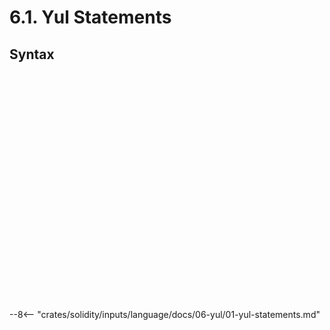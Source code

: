 <!-- This file is generated automatically by infrastructure scripts. Please don't edit by hand. -->

# 6.1. Yul Statements

## Syntax

```{ .ebnf #YulBlock }

```

<pre ebnf-snippet="YulBlock" style="display: none;"><a href="#YulBlock"><span class="k">YulBlock</span></a><span class="o"> = </span><span class="cm">(* open_brace: *)</span><span class="o"> </span><a href="../../01-file-structure/09-punctuation#OpenBrace"><span class="k">OPEN_BRACE</span></a><br /><span class="o">           </span><span class="cm">(* statements: *)</span><span class="o"> </span><a href="#YulStatements"><span class="k">YulStatements</span></a><br /><span class="o">           </span><span class="cm">(* close_brace: *)</span><span class="o"> </span><a href="../../01-file-structure/09-punctuation#CloseBrace"><span class="k">CLOSE_BRACE</span></a><span class="o">;</span></pre>

```{ .ebnf #YulStatements }

```

<pre ebnf-snippet="YulStatements" style="display: none;"><a href="#YulStatements"><span class="k">YulStatements</span></a><span class="o"> = </span><span class="cm">(* item: *)</span><span class="o"> </span><a href="#YulStatement"><span class="k">YulStatement</span></a><span class="o">*</span><span class="o">;</span></pre>

```{ .ebnf #YulStatement }

```

<pre ebnf-snippet="YulStatement" style="display: none;"><a href="#YulStatement"><span class="k">YulStatement</span></a><span class="o"> = </span><span class="cm">(* variant: *)</span><span class="o"> </span><a href="#YulBlock"><span class="k">YulBlock</span></a><br /><span class="o">             | </span><span class="cm">(* variant: *)</span><span class="o"> </span><a href="#YulFunctionDefinition"><span class="k">YulFunctionDefinition</span></a><br /><span class="o">             | </span><span class="cm">(* variant: *)</span><span class="o"> </span><a href="#YulStackAssignmentStatement"><span class="k">YulStackAssignmentStatement</span></a><span class="o"> </span><span class="cm">(* Deprecated in 0.5.0 *)</span><br /><span class="o">             | </span><span class="cm">(* variant: *)</span><span class="o"> </span><a href="#YulIfStatement"><span class="k">YulIfStatement</span></a><br /><span class="o">             | </span><span class="cm">(* variant: *)</span><span class="o"> </span><a href="#YulForStatement"><span class="k">YulForStatement</span></a><br /><span class="o">             | </span><span class="cm">(* variant: *)</span><span class="o"> </span><a href="#YulSwitchStatement"><span class="k">YulSwitchStatement</span></a><br /><span class="o">             | </span><span class="cm">(* variant: *)</span><span class="o"> </span><a href="#YulLeaveStatement"><span class="k">YulLeaveStatement</span></a><span class="o"> </span><span class="cm">(* Introduced in 0.6.0 *)</span><br /><span class="o">             | </span><span class="cm">(* variant: *)</span><span class="o"> </span><a href="#YulBreakStatement"><span class="k">YulBreakStatement</span></a><br /><span class="o">             | </span><span class="cm">(* variant: *)</span><span class="o"> </span><a href="#YulContinueStatement"><span class="k">YulContinueStatement</span></a><br /><span class="o">             | </span><span class="cm">(* variant: *)</span><span class="o"> </span><a href="#YulVariableAssignmentStatement"><span class="k">YulVariableAssignmentStatement</span></a><br /><span class="o">             | </span><span class="cm">(* variant: *)</span><span class="o"> </span><a href="#YulLabel"><span class="k">YulLabel</span></a><span class="o"> </span><span class="cm">(* Deprecated in 0.5.0 *)</span><br /><span class="o">             | </span><span class="cm">(* variant: *)</span><span class="o"> </span><a href="#YulVariableDeclarationStatement"><span class="k">YulVariableDeclarationStatement</span></a><br /><span class="o">             | </span><span class="cm">(* variant: *)</span><span class="o"> </span><a href="../02-yul-expressions#YulExpression"><span class="k">YulExpression</span></a><span class="o">;</span></pre>

```{ .ebnf #YulFunctionDefinition }

```

<pre ebnf-snippet="YulFunctionDefinition" style="display: none;"><a href="#YulFunctionDefinition"><span class="k">YulFunctionDefinition</span></a><span class="o"> = </span><span class="cm">(* function_keyword: *)</span><span class="o"> </span><a href="../03-yul-keywords#YulFunctionKeyword"><span class="k">YUL_FUNCTION_KEYWORD</span></a><br /><span class="o">                        </span><span class="cm">(* name: *)</span><span class="o"> </span><a href="../02-yul-expressions#YulIdentifier"><span class="k">YUL_IDENTIFIER</span></a><br /><span class="o">                        </span><span class="cm">(* parameters: *)</span><span class="o"> </span><a href="#YulParametersDeclaration"><span class="k">YulParametersDeclaration</span></a><br /><span class="o">                        </span><span class="cm">(* returns: *)</span><span class="o"> </span><a href="#YulReturnsDeclaration"><span class="k">YulReturnsDeclaration</span></a><span class="o">?</span><br /><span class="o">                        </span><span class="cm">(* body: *)</span><span class="o"> </span><a href="#YulBlock"><span class="k">YulBlock</span></a><span class="o">;</span></pre>

```{ .ebnf #YulParametersDeclaration }

```

<pre ebnf-snippet="YulParametersDeclaration" style="display: none;"><a href="#YulParametersDeclaration"><span class="k">YulParametersDeclaration</span></a><span class="o"> = </span><span class="cm">(* open_paren: *)</span><span class="o"> </span><a href="../../01-file-structure/09-punctuation#OpenParen"><span class="k">OPEN_PAREN</span></a><br /><span class="o">                           </span><span class="cm">(* parameters: *)</span><span class="o"> </span><a href="#YulParameters"><span class="k">YulParameters</span></a><br /><span class="o">                           </span><span class="cm">(* close_paren: *)</span><span class="o"> </span><a href="../../01-file-structure/09-punctuation#CloseParen"><span class="k">CLOSE_PAREN</span></a><span class="o">;</span></pre>

```{ .ebnf #YulParameters }

```

<pre ebnf-snippet="YulParameters" style="display: none;"><a href="#YulParameters"><span class="k">YulParameters</span></a><span class="o"> = </span><span class="o">(</span><span class="cm">(* item: *)</span><span class="o"> </span><a href="../02-yul-expressions#YulIdentifier"><span class="k">YUL_IDENTIFIER</span></a><span class="o"> </span><span class="o">(</span><span class="cm">(* separator: *)</span><span class="o"> </span><a href="../../01-file-structure/09-punctuation#Comma"><span class="k">COMMA</span></a><span class="o"> </span><span class="cm">(* item: *)</span><span class="o"> </span><a href="../02-yul-expressions#YulIdentifier"><span class="k">YUL_IDENTIFIER</span></a><span class="o">)</span><span class="o">*</span><span class="o">)</span><span class="o">?</span><span class="o">;</span></pre>

```{ .ebnf #YulReturnsDeclaration }

```

<pre ebnf-snippet="YulReturnsDeclaration" style="display: none;"><a href="#YulReturnsDeclaration"><span class="k">YulReturnsDeclaration</span></a><span class="o"> = </span><span class="cm">(* minus_greater_than: *)</span><span class="o"> </span><a href="../../01-file-structure/09-punctuation#MinusGreaterThan"><span class="k">MINUS_GREATER_THAN</span></a><br /><span class="o">                        </span><span class="cm">(* variables: *)</span><span class="o"> </span><a href="#YulVariableNames"><span class="k">YulVariableNames</span></a><span class="o">;</span></pre>

```{ .ebnf #YulVariableNames }

```

<pre ebnf-snippet="YulVariableNames" style="display: none;"><a href="#YulVariableNames"><span class="k">YulVariableNames</span></a><span class="o"> = </span><span class="cm">(* item: *)</span><span class="o"> </span><a href="../02-yul-expressions#YulIdentifier"><span class="k">YUL_IDENTIFIER</span></a><span class="o"> </span><span class="o">(</span><span class="cm">(* separator: *)</span><span class="o"> </span><a href="../../01-file-structure/09-punctuation#Comma"><span class="k">COMMA</span></a><span class="o"> </span><span class="cm">(* item: *)</span><span class="o"> </span><a href="../02-yul-expressions#YulIdentifier"><span class="k">YUL_IDENTIFIER</span></a><span class="o">)</span><span class="o">*</span><span class="o">;</span></pre>

```{ .ebnf #YulVariableDeclarationStatement }

```

<pre ebnf-snippet="YulVariableDeclarationStatement" style="display: none;"><a href="#YulVariableDeclarationStatement"><span class="k">YulVariableDeclarationStatement</span></a><span class="o"> = </span><span class="cm">(* let_keyword: *)</span><span class="o"> </span><a href="../03-yul-keywords#YulLetKeyword"><span class="k">YUL_LET_KEYWORD</span></a><br /><span class="o">                                  </span><span class="cm">(* variables: *)</span><span class="o"> </span><a href="#YulVariableNames"><span class="k">YulVariableNames</span></a><br /><span class="o">                                  </span><span class="cm">(* value: *)</span><span class="o"> </span><a href="#YulVariableDeclarationValue"><span class="k">YulVariableDeclarationValue</span></a><span class="o">?</span><span class="o">;</span></pre>

```{ .ebnf #YulVariableDeclarationValue }

```

<pre ebnf-snippet="YulVariableDeclarationValue" style="display: none;"><a href="#YulVariableDeclarationValue"><span class="k">YulVariableDeclarationValue</span></a><span class="o"> = </span><span class="cm">(* assignment: *)</span><span class="o"> </span><a href="#YulAssignmentOperator"><span class="k">YulAssignmentOperator</span></a><br /><span class="o">                              </span><span class="cm">(* expression: *)</span><span class="o"> </span><a href="../02-yul-expressions#YulExpression"><span class="k">YulExpression</span></a><span class="o">;</span></pre>

```{ .ebnf #YulVariableAssignmentStatement }

```

<pre ebnf-snippet="YulVariableAssignmentStatement" style="display: none;"><a href="#YulVariableAssignmentStatement"><span class="k">YulVariableAssignmentStatement</span></a><span class="o"> = </span><span class="cm">(* variables: *)</span><span class="o"> </span><a href="../02-yul-expressions#YulPaths"><span class="k">YulPaths</span></a><br /><span class="o">                                 </span><span class="cm">(* assignment: *)</span><span class="o"> </span><a href="#YulAssignmentOperator"><span class="k">YulAssignmentOperator</span></a><br /><span class="o">                                 </span><span class="cm">(* expression: *)</span><span class="o"> </span><a href="../02-yul-expressions#YulExpression"><span class="k">YulExpression</span></a><span class="o">;</span></pre>

```{ .ebnf #YulAssignmentOperator }

```

<pre ebnf-snippet="YulAssignmentOperator" style="display: none;"><a href="#YulAssignmentOperator"><span class="k">YulAssignmentOperator</span></a><span class="o"> = </span><span class="cm">(* variant: *)</span><span class="o"> </span><a href="../../01-file-structure/09-punctuation#ColonEqual"><span class="k">COLON_EQUAL</span></a><br /><span class="o">                      | </span><span class="cm">(* variant: *)</span><span class="o"> </span><a href="#YulColonAndEqual"><span class="k">YulColonAndEqual</span></a><span class="o">;</span><span class="o"> </span><span class="cm">(* Deprecated in 0.5.5 *)</span></pre>

```{ .ebnf #YulColonAndEqual }

```

<pre ebnf-snippet="YulColonAndEqual" style="display: none;"><span class="cm">(* Deprecated in 0.5.5 *)</span><br /><a href="#YulColonAndEqual"><span class="k">YulColonAndEqual</span></a><span class="o"> = </span><span class="cm">(* colon: *)</span><span class="o"> </span><a href="../../01-file-structure/09-punctuation#Colon"><span class="k">COLON</span></a><br /><span class="o">                   </span><span class="cm">(* equal: *)</span><span class="o"> </span><a href="../../01-file-structure/09-punctuation#Equal"><span class="k">EQUAL</span></a><span class="o">;</span></pre>

```{ .ebnf #YulStackAssignmentStatement }

```

<pre ebnf-snippet="YulStackAssignmentStatement" style="display: none;"><span class="cm">(* Deprecated in 0.5.0 *)</span><br /><a href="#YulStackAssignmentStatement"><span class="k">YulStackAssignmentStatement</span></a><span class="o"> = </span><span class="cm">(* assignment: *)</span><span class="o"> </span><a href="#YulStackAssignmentOperator"><span class="k">YulStackAssignmentOperator</span></a><br /><span class="o">                              </span><span class="cm">(* variable: *)</span><span class="o"> </span><a href="../02-yul-expressions#YulIdentifier"><span class="k">YUL_IDENTIFIER</span></a><span class="o">;</span></pre>

```{ .ebnf #YulStackAssignmentOperator }

```

<pre ebnf-snippet="YulStackAssignmentOperator" style="display: none;"><span class="cm">(* Deprecated in 0.5.0 *)</span><br /><a href="#YulStackAssignmentOperator"><span class="k">YulStackAssignmentOperator</span></a><span class="o"> = </span><span class="cm">(* variant: *)</span><span class="o"> </span><a href="../../01-file-structure/09-punctuation#EqualColon"><span class="k">EQUAL_COLON</span></a><br /><span class="o">                           | </span><span class="cm">(* variant: *)</span><span class="o"> </span><a href="#YulEqualAndColon"><span class="k">YulEqualAndColon</span></a><span class="o">;</span></pre>

```{ .ebnf #YulEqualAndColon }

```

<pre ebnf-snippet="YulEqualAndColon" style="display: none;"><span class="cm">(* Deprecated in 0.5.0 *)</span><br /><a href="#YulEqualAndColon"><span class="k">YulEqualAndColon</span></a><span class="o"> = </span><span class="cm">(* equal: *)</span><span class="o"> </span><a href="../../01-file-structure/09-punctuation#Equal"><span class="k">EQUAL</span></a><br /><span class="o">                   </span><span class="cm">(* colon: *)</span><span class="o"> </span><a href="../../01-file-structure/09-punctuation#Colon"><span class="k">COLON</span></a><span class="o">;</span></pre>

```{ .ebnf #YulIfStatement }

```

<pre ebnf-snippet="YulIfStatement" style="display: none;"><a href="#YulIfStatement"><span class="k">YulIfStatement</span></a><span class="o"> = </span><span class="cm">(* if_keyword: *)</span><span class="o"> </span><a href="../03-yul-keywords#YulIfKeyword"><span class="k">YUL_IF_KEYWORD</span></a><br /><span class="o">                 </span><span class="cm">(* condition: *)</span><span class="o"> </span><a href="../02-yul-expressions#YulExpression"><span class="k">YulExpression</span></a><br /><span class="o">                 </span><span class="cm">(* body: *)</span><span class="o"> </span><a href="#YulBlock"><span class="k">YulBlock</span></a><span class="o">;</span></pre>

```{ .ebnf #YulForStatement }

```

<pre ebnf-snippet="YulForStatement" style="display: none;"><a href="#YulForStatement"><span class="k">YulForStatement</span></a><span class="o"> = </span><span class="cm">(* for_keyword: *)</span><span class="o"> </span><a href="../03-yul-keywords#YulForKeyword"><span class="k">YUL_FOR_KEYWORD</span></a><br /><span class="o">                  </span><span class="cm">(* initialization: *)</span><span class="o"> </span><a href="#YulBlock"><span class="k">YulBlock</span></a><br /><span class="o">                  </span><span class="cm">(* condition: *)</span><span class="o"> </span><a href="../02-yul-expressions#YulExpression"><span class="k">YulExpression</span></a><br /><span class="o">                  </span><span class="cm">(* iterator: *)</span><span class="o"> </span><a href="#YulBlock"><span class="k">YulBlock</span></a><br /><span class="o">                  </span><span class="cm">(* body: *)</span><span class="o"> </span><a href="#YulBlock"><span class="k">YulBlock</span></a><span class="o">;</span></pre>

```{ .ebnf #YulSwitchStatement }

```

<pre ebnf-snippet="YulSwitchStatement" style="display: none;"><a href="#YulSwitchStatement"><span class="k">YulSwitchStatement</span></a><span class="o"> = </span><span class="cm">(* switch_keyword: *)</span><span class="o"> </span><a href="../03-yul-keywords#YulSwitchKeyword"><span class="k">YUL_SWITCH_KEYWORD</span></a><br /><span class="o">                     </span><span class="cm">(* expression: *)</span><span class="o"> </span><a href="../02-yul-expressions#YulExpression"><span class="k">YulExpression</span></a><br /><span class="o">                     </span><span class="cm">(* cases: *)</span><span class="o"> </span><a href="#YulSwitchCases"><span class="k">YulSwitchCases</span></a><span class="o">;</span></pre>

```{ .ebnf #YulSwitchCases }

```

<pre ebnf-snippet="YulSwitchCases" style="display: none;"><a href="#YulSwitchCases"><span class="k">YulSwitchCases</span></a><span class="o"> = </span><span class="cm">(* item: *)</span><span class="o"> </span><a href="#YulSwitchCase"><span class="k">YulSwitchCase</span></a><span class="o">+</span><span class="o">;</span></pre>

```{ .ebnf #YulSwitchCase }

```

<pre ebnf-snippet="YulSwitchCase" style="display: none;"><a href="#YulSwitchCase"><span class="k">YulSwitchCase</span></a><span class="o"> = </span><span class="cm">(* variant: *)</span><span class="o"> </span><a href="#YulDefaultCase"><span class="k">YulDefaultCase</span></a><br /><span class="o">              | </span><span class="cm">(* variant: *)</span><span class="o"> </span><a href="#YulValueCase"><span class="k">YulValueCase</span></a><span class="o">;</span></pre>

```{ .ebnf #YulDefaultCase }

```

<pre ebnf-snippet="YulDefaultCase" style="display: none;"><a href="#YulDefaultCase"><span class="k">YulDefaultCase</span></a><span class="o"> = </span><span class="cm">(* default_keyword: *)</span><span class="o"> </span><a href="../03-yul-keywords#YulDefaultKeyword"><span class="k">YUL_DEFAULT_KEYWORD</span></a><br /><span class="o">                 </span><span class="cm">(* body: *)</span><span class="o"> </span><a href="#YulBlock"><span class="k">YulBlock</span></a><span class="o">;</span></pre>

```{ .ebnf #YulValueCase }

```

<pre ebnf-snippet="YulValueCase" style="display: none;"><a href="#YulValueCase"><span class="k">YulValueCase</span></a><span class="o"> = </span><span class="cm">(* case_keyword: *)</span><span class="o"> </span><a href="../03-yul-keywords#YulCaseKeyword"><span class="k">YUL_CASE_KEYWORD</span></a><br /><span class="o">               </span><span class="cm">(* value: *)</span><span class="o"> </span><a href="../02-yul-expressions#YulLiteral"><span class="k">YulLiteral</span></a><br /><span class="o">               </span><span class="cm">(* body: *)</span><span class="o"> </span><a href="#YulBlock"><span class="k">YulBlock</span></a><span class="o">;</span></pre>

```{ .ebnf #YulLeaveStatement }

```

<pre ebnf-snippet="YulLeaveStatement" style="display: none;"><span class="cm">(* Introduced in 0.6.0 *)</span><br /><a href="#YulLeaveStatement"><span class="k">YulLeaveStatement</span></a><span class="o"> = </span><span class="cm">(* leave_keyword: *)</span><span class="o"> </span><a href="../03-yul-keywords#YulLeaveKeyword"><span class="k">YUL_LEAVE_KEYWORD</span></a><span class="o">;</span></pre>

```{ .ebnf #YulBreakStatement }

```

<pre ebnf-snippet="YulBreakStatement" style="display: none;"><a href="#YulBreakStatement"><span class="k">YulBreakStatement</span></a><span class="o"> = </span><span class="cm">(* break_keyword: *)</span><span class="o"> </span><a href="../03-yul-keywords#YulBreakKeyword"><span class="k">YUL_BREAK_KEYWORD</span></a><span class="o">;</span></pre>

```{ .ebnf #YulContinueStatement }

```

<pre ebnf-snippet="YulContinueStatement" style="display: none;"><a href="#YulContinueStatement"><span class="k">YulContinueStatement</span></a><span class="o"> = </span><span class="cm">(* continue_keyword: *)</span><span class="o"> </span><a href="../03-yul-keywords#YulContinueKeyword"><span class="k">YUL_CONTINUE_KEYWORD</span></a><span class="o">;</span></pre>

```{ .ebnf #YulLabel }

```

<pre ebnf-snippet="YulLabel" style="display: none;"><span class="cm">(* Deprecated in 0.5.0 *)</span><br /><a href="#YulLabel"><span class="k">YulLabel</span></a><span class="o"> = </span><span class="cm">(* label: *)</span><span class="o"> </span><a href="../02-yul-expressions#YulIdentifier"><span class="k">YUL_IDENTIFIER</span></a><br /><span class="o">           </span><span class="cm">(* colon: *)</span><span class="o"> </span><a href="../../01-file-structure/09-punctuation#Colon"><span class="k">COLON</span></a><span class="o">;</span></pre>

--8<-- "crates/solidity/inputs/language/docs/06-yul/01-yul-statements.md"
